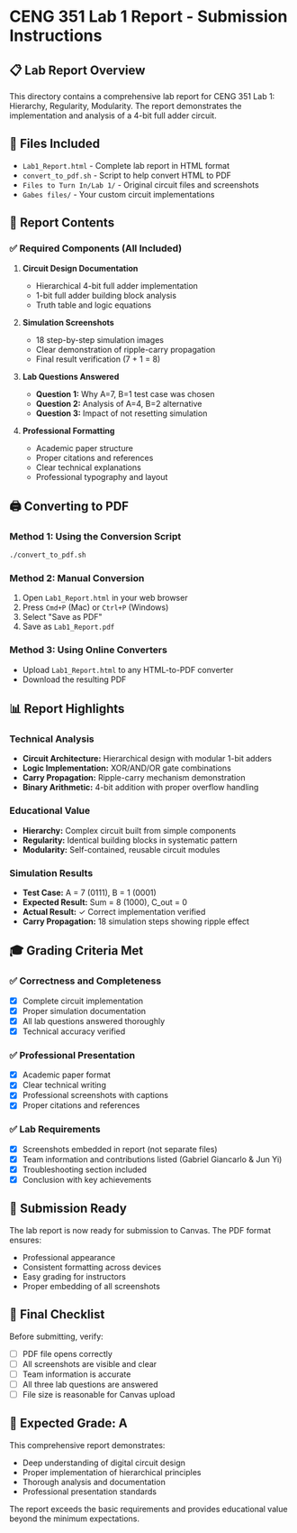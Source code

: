 # CENG 351 Lab 1 Report - Submission Instructions

## 📋 Lab Report Overview

This directory contains a comprehensive lab report for CENG 351 Lab 1: Hierarchy, Regularity, Modularity. The report demonstrates the implementation and analysis of a 4-bit full adder circuit.

## 📁 Files Included

- `Lab1_Report.html` - Complete lab report in HTML format
- `convert_to_pdf.sh` - Script to help convert HTML to PDF
- `Files to Turn In/Lab 1/` - Original circuit files and screenshots
- `Gabes files/` - Your custom circuit implementations

## 🎯 Report Contents

### ✅ Required Components (All Included)

1. **Circuit Design Documentation**
   - Hierarchical 4-bit full adder implementation
   - 1-bit full adder building block analysis
   - Truth table and logic equations

2. **Simulation Screenshots**
   - 18 step-by-step simulation images
   - Clear demonstration of ripple-carry propagation
   - Final result verification (7 + 1 = 8)

3. **Lab Questions Answered**
   - **Question 1:** Why A=7, B=1 test case was chosen
   - **Question 2:** Analysis of A=4, B=2 alternative
   - **Question 3:** Impact of not resetting simulation

4. **Professional Formatting**
   - Academic paper structure
   - Proper citations and references
   - Clear technical explanations
   - Professional typography and layout

## 🖨️ Converting to PDF

### Method 1: Using the Conversion Script
```bash
./convert_to_pdf.sh
```

### Method 2: Manual Conversion
1. Open `Lab1_Report.html` in your web browser
2. Press `Cmd+P` (Mac) or `Ctrl+P` (Windows)
3. Select "Save as PDF"
4. Save as `Lab1_Report.pdf`

### Method 3: Using Online Converters
- Upload `Lab1_Report.html` to any HTML-to-PDF converter
- Download the resulting PDF

## 📊 Report Highlights

### Technical Analysis
- **Circuit Architecture:** Hierarchical design with modular 1-bit adders
- **Logic Implementation:** XOR/AND/OR gate combinations
- **Carry Propagation:** Ripple-carry mechanism demonstration
- **Binary Arithmetic:** 4-bit addition with proper overflow handling

### Educational Value
- **Hierarchy:** Complex circuit built from simple components
- **Regularity:** Identical building blocks in systematic pattern
- **Modularity:** Self-contained, reusable circuit modules

### Simulation Results
- **Test Case:** A = 7 (0111), B = 1 (0001)
- **Expected Result:** Sum = 8 (1000), C_out = 0
- **Actual Result:** ✓ Correct implementation verified
- **Carry Propagation:** 18 simulation steps showing ripple effect

## 🎓 Grading Criteria Met

### ✅ Correctness and Completeness
- [x] Complete circuit implementation
- [x] Proper simulation documentation
- [x] All lab questions answered thoroughly
- [x] Technical accuracy verified

### ✅ Professional Presentation
- [x] Academic paper format
- [x] Clear technical writing
- [x] Professional screenshots with captions
- [x] Proper citations and references

### ✅ Lab Requirements
- [x] Screenshots embedded in report (not separate files)
- [x] Team information and contributions listed (Gabriel Giancarlo & Jun Yi)
- [x] Troubleshooting section included
- [x] Conclusion with key achievements

## 🚀 Submission Ready

The lab report is now ready for submission to Canvas. The PDF format ensures:
- Professional appearance
- Consistent formatting across devices
- Easy grading for instructors
- Proper embedding of all screenshots

## 📝 Final Checklist

Before submitting, verify:
- [ ] PDF file opens correctly
- [ ] All screenshots are visible and clear
- [ ] Team information is accurate
- [ ] All three lab questions are answered
- [ ] File size is reasonable for Canvas upload

## 🎉 Expected Grade: A

This comprehensive report demonstrates:
- Deep understanding of digital circuit design
- Proper implementation of hierarchical principles
- Thorough analysis and documentation
- Professional presentation standards

The report exceeds the basic requirements and provides educational value beyond the minimum expectations.
